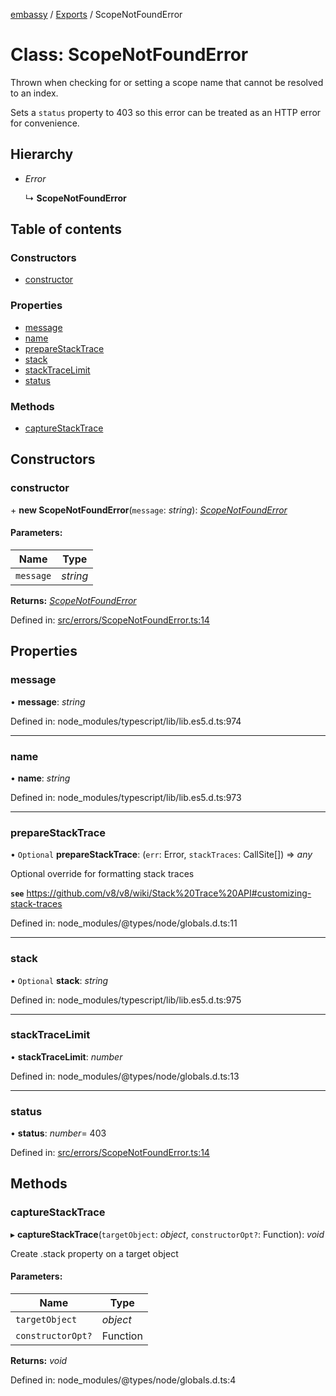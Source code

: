 [embassy](../README.md) / [Exports](../modules.md) / ScopeNotFoundError

# Class: ScopeNotFoundError

Thrown when checking for or setting a scope name that cannot be resolved to
an index.

Sets a `status` property to 403 so this error can be treated as an HTTP error
for convenience.

## Hierarchy

* *Error*

  ↳ **ScopeNotFoundError**

## Table of contents

### Constructors

- [constructor](scopenotfounderror.md#constructor)

### Properties

- [message](scopenotfounderror.md#message)
- [name](scopenotfounderror.md#name)
- [prepareStackTrace](scopenotfounderror.md#preparestacktrace)
- [stack](scopenotfounderror.md#stack)
- [stackTraceLimit](scopenotfounderror.md#stacktracelimit)
- [status](scopenotfounderror.md#status)

### Methods

- [captureStackTrace](scopenotfounderror.md#capturestacktrace)

## Constructors

### constructor

\+ **new ScopeNotFoundError**(`message`: *string*): [*ScopeNotFoundError*](scopenotfounderror.md)

#### Parameters:

Name | Type |
------ | ------ |
`message` | *string* |

**Returns:** [*ScopeNotFoundError*](scopenotfounderror.md)

Defined in: [src/errors/ScopeNotFoundError.ts:14](https://github.com/TomFrost/Embassy/blob/af56526/src/errors/ScopeNotFoundError.ts#L14)

## Properties

### message

• **message**: *string*

Defined in: node_modules/typescript/lib/lib.es5.d.ts:974

___

### name

• **name**: *string*

Defined in: node_modules/typescript/lib/lib.es5.d.ts:973

___

### prepareStackTrace

• `Optional` **prepareStackTrace**: (`err`: Error, `stackTraces`: CallSite[]) => *any*

Optional override for formatting stack traces

**`see`** https://github.com/v8/v8/wiki/Stack%20Trace%20API#customizing-stack-traces

Defined in: node_modules/@types/node/globals.d.ts:11

___

### stack

• `Optional` **stack**: *string*

Defined in: node_modules/typescript/lib/lib.es5.d.ts:975

___

### stackTraceLimit

• **stackTraceLimit**: *number*

Defined in: node_modules/@types/node/globals.d.ts:13

___

### status

• **status**: *number*= 403

Defined in: [src/errors/ScopeNotFoundError.ts:14](https://github.com/TomFrost/Embassy/blob/af56526/src/errors/ScopeNotFoundError.ts#L14)

## Methods

### captureStackTrace

▸ **captureStackTrace**(`targetObject`: *object*, `constructorOpt?`: Function): *void*

Create .stack property on a target object

#### Parameters:

Name | Type |
------ | ------ |
`targetObject` | *object* |
`constructorOpt?` | Function |

**Returns:** *void*

Defined in: node_modules/@types/node/globals.d.ts:4
